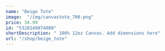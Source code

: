 ```yaml
---
name: "Beige Tote"
image:  "/img/canvastote_700.png"
price: 34.99
id: "5320149074080"
shortDescription: " 100% 12oz Canvas. Add dimensions here"
url: "/shop/beige_tote"
---
```


